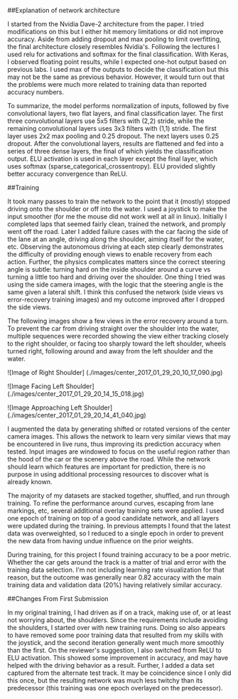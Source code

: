 ##Explanation of network architecture

I started from the Nvidia Dave-2 architecture from the paper.  I tried modifications on this but I either hit memory limitations or did not improve accuracy.  Aside from adding dropout and max pooling to limit overfitting, the final architecture closely resembles Nvidia's.  Following the lectures I used relu for activations and softmax for the final classification.  With Keras, I observed floating point results, while I expected one-hot output based on previous labs.  I used max of the outputs to decide the classification but this may not be the same as previous behavior.  However, it would turn out that the problems were much more related to training data than reported accuracy numbers.

To summarize, the model performs normalization of inputs, followed by five convolutional layers, two flat layers, and final classification layer.  The first three convolutional layers use 5x5 filters with (2,2) stride, while the remaining convolutional layers uses 3x3 filters with (1,1) stride.  The first layer uses 2x2 max pooling and 0.25 dropout.  The next layers uses 0.25 dropout.  After the convolutional layers, results are flattened and fed into a series of three dense layers, the final of which yields the classification output.  ELU activation is used in each layer except the final layer, which uses softmax (sparse_categorical_crossentropy).  ELU provided slightly better accuracy convergence than ReLU.

##Training

It took many passes to train the network to the point that it (mostly) stopped driving onto the shoulder or off into the water.  I used a joystick to make the input smoother (for me the mouse did not work well at all in linux).  Initially I completed laps that seemed fairly clean, trained the network, and promply went off the road.  Later I added failure cases with the car facing the side of the lane at an angle, driving along the shoulder, aiming itself for the water, etc.  Observing the autonomous driving at each step clearly demonstrates the difficulty of providing enough views to enable recovery from each action.  Further, the physics complicates matters since the correct steering angle is subtle:  turning hard on the inside shoulder around a curve vs turning a little too hard and driving over the shoulder.  One thing I tried was using the side camera images, with the logic that the steering angle is the same given a lateral shift.  I think this confused the network (side views vs error-recovery training images) and my outcome improved after I dropped the side views.

The following images show a few views in the error recovery around a turn.  To prevent the car from driving straight over the shoulder into the water, multiple sequences were recorded showing the view either tracking closely to the right shoulder, or facing too sharply toward the left shoulder, wheels turned right, following around and away from the left shoulder and the water.

![Image of Right Shoulder]
(./images/center_2017_01_29_20_10_17_090.jpg)

![Image Facing Left Shoulder]
(./images/center_2017_01_29_20_14_15_018.jpg)

![Image Approaching Left Shoulder]
(./images/center_2017_01_29_20_14_41_040.jpg)

I augmented the data by generating shifted or rotated versions of the center camera images.  This allows the network to learn very similar views that may be encountered in live runs, thus improving its prediction accuracy when tested.  Input images are windowed to focus on the useful region rather than the hood of the car or the scenery above the road.  While the network should learn which features are important for prediction, there is no purpose in using additional processing resources to discover what is already known.

The majority of my datasets are stacked together, shuffled, and run through training.  To refine the performance around curves, escaping from lane markings, etc, several additional overlay training sets were applied.  I used one epoch of training on top of a good candidate network, and all layers were updated during the training.  In previous attempts I found that the latest data was overweighted, so I reduced to a single epoch in order to prevent the new data from having undue influence on the prior weights.

During training, for this project I found training accuracy to be a poor metric.  Whether the car gets around the track is a matter of trial and error with the training data selection.  I'm not including learning rate visualization for that reason, but the outcome was generally near 0.82 accuracy with the main training data and validation data (20%) having relatively similar accuracy.

##Changes From First Submission

In my original training, I had driven as if on a track, making use of, or at least not worrying about, the shoulders.  Since the requirements include avoiding the shoulders, I started over with new training runs.  Doing so also appears to have removed some poor training data that resulted from my skills with the joystick, and the second iteration generally went much more smoothly than the first.  On the reviewer's suggestion, I also switched from ReLU to ELU activation.  This showed some improvement in accuracy, and may have helped with the driving behavior as a result.  Further, I added a data set captured from the alternate test track.  It may be coincidence since I only did this once, but the resulting network was much less twitchy than its predecessor (this training was one epoch overlayed on the predecessor).
